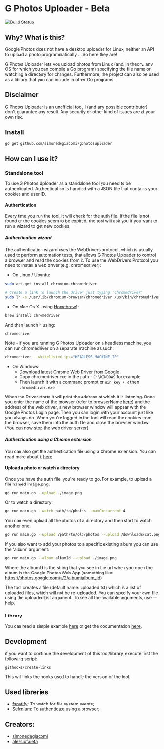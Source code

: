 # G Photos Uploader - Beta
[![Build Status](https://travis-ci.org/simonedegiacomi/gphotosuploader.svg?branch=master)](https://travis-ci.org/simonedegiacomi/gphotosuploader)

## Why? What is this?
Google Photos does not have a desktop uploader for Linux, neither an API to upload a photo programmatically ... So here
they are!

G Photos Uploader lets you upload photos from Linux (and, in theory, any OS for which you can compile a Go program)
specifying the file name or watching a directory for changes.
Furthermore, the project can also be used as a library that you can include in other Go programs.

## Disclaimer
G Photos Uploader is an unofficial tool, I (and any possible contributor) don't guarantee any result. Any security or
other kind of issues are at your own risk.

## Install

```sh
go get github.com/simonedegiacomi/gphotosuploader
```

## How can I use it?
### Standalone tool
To use G Photos Uploader as a standalone tool you need to be authenticated. Authentication is handled with a
JSON file that contains your cookies and user ID.

#### Authentication
Every time you run the tool, it will check for the auth file. If the file is not found or the cookies seem to
be expired, the tool will ask you if you want to run a wizard to get new cookies.

##### Authentication wizard
The authentication wizard uses the WebDrivers protocol, which is usually used to perform automation tests, that allows
G Photos Uploader to control a browser and read the cookies from it. To use the WebDrivers Protocol you need to install a
web driver (e.g. chromedriver):

- On Linux / Ubuntu:
```sh
sudo apt-get install chromium-chromedriver

# Create a link to launch the driver just typing 'chromedriver'
sudo ln -s /usr/lib/chromium-browser/chromedriver /usr/bin/chromedriver
```

- On Mac Os X (using [Homebrew](https://brew.sh/)):
```sh
brew install chromedriver
```

  And then launch it using:
```sh
chromedriver
```

Note - If you are running G Photos Uploader on a headless machine, you can run chromedriver on a separate machine as such:
```sh
chromedriver --whitelisted-ips="HEADLESS_MACHINE_IP"
```

- On Windows:
  - Download latest Chrome Web Driver [from Google](https://sites.google.com/a/chromium.org/chromedriver/downloads)
  - Copy chromedriver.exe in the path -  `C:\WINDOWS` for example
  - Then launch it with a command prompt or `Win key + R` then `chromedriver.exe`

When the Driver starts it will print the address at which it is listening.
Once you enter the name of the browser (refer to browserName [here](https://github.com/SeleniumHQ/selenium/wiki/DesiredCapabilities)) and the address of the web driver, a new browser window will appear with the Google Photos Login page.
Then you can login with your account just like you always do. When you're logged in
the tool will read the cookies from the browser, save them into the auth file and close the browser window.  
(You can now stop the web driver server)

##### Authentication using a Chrome extension
You can also get the authentication file using a Chrome extension. You can read more about it [here](https://github.com/simonedegiacomi/gphotosuploader/tree/master/crx-auth)


#### Upload a photo or watch a directory
Once you have the auth file, you're ready to go. For example, to upload a file named image.png:
```sh
go run main.go --upload ./image.png
```

Or to watch a directory:
```sh
go run main.go --watch path/to/photos --maxConcurrent 4
```

You can even upload all the photos of a directory and then start to watch another one:
```sh
go run main.go --upload /path/to/old/photos --upload /downloads/cat.png --watch path/to/new/photos
```

If you also want to add your photos to a specific existing album you can use the 'album' argument:
```sh
go run main.go --album albumId --upload ./image.png
```
Where the albumId is the string that you see in the url when you open the album in the Google Photos Web App
(something like: https://photos.google.com/u/2/album/album_id)

The tool creates a file (default name: uploaded.txt) which is a list of uploaded files, which will not be
re-uploaded. You can specify your own file using the uploadedList argument.
To see all the available arguments, use --help.

### Library
You can read a simple example [here](documentation/examples/simple.go) or get the documentation [here](http://godoc.org/github.com/simonedegiacomi/gphotosuploader).

## Development
if you want to continue the development of this tool/library, execute first the following script:
```
githooks/create-links
```
This will links the hooks used to handle the version of the tool.

## Used libreries
* [fsnotify](https://github.com/fsnotify/fsnotify): To watch for file system events;
* [Selenium](https://github.com/tebeka/selenium): To authenticate using a browser;


## Creators:
* [simonedegiacomi](https://github.com/simonedegiacomi)
* [alessiofaieta](https://github.com/alessiofaieta)
